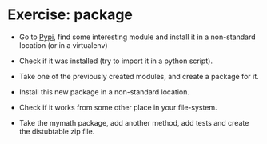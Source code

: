 # Exercise: package

* Go to [Pypi](https://pypi.org/), find some interesting module and install it in a non-standard location (or in a virtualenv)
* Check if it was installed (try to import it in a python script).
* Take one of the previously created modules, and create a package for it.
* Install this new package in a non-standard location.
* Check if it works from some other place in your file-system.

* Take the mymath package, add another method, add tests and create the distubtable zip file.



